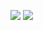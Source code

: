 ![](../assets/LightBanner.png##gh-light-mode-only)
![](../assets/LightBanner.png##gh-dark-mode-only)
